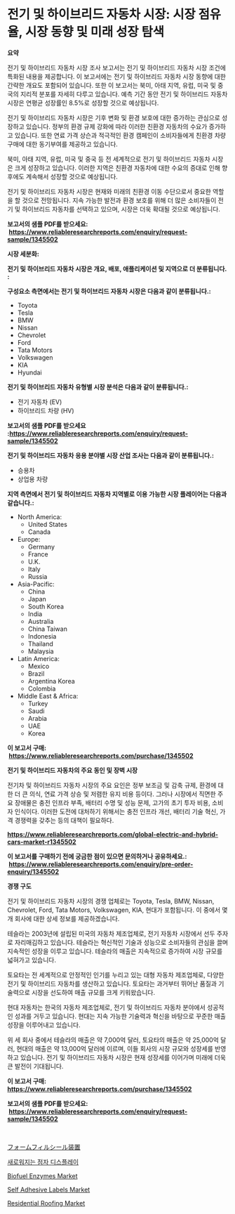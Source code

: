 <p><h1>전기 및 하이브리드 자동차 시장: 시장 점유율, 시장 동향 및 미래 성장 탐색</h1></p><p><strong>요약</strong></p>
<p><p>전기 및 하이브리드 자동차 시장 조사 보고서는 전기 및 하이브리드 자동차 시장 조건에 특화된 내용을 제공합니다. 이 보고서에는 전기 및 하이브리드 자동차 시장 동향에 대한 간략한 개요도 포함되어 있습니다. 또한 이 보고서는 북미, 아태 지역, 유럽, 미국 및 중국의 지리적 분포를 자세히 다루고 있습니다. 예측 기간 동안 전기 및 하이브리드 자동차 시장은 연평균 성장률인 8.5%로 성장할 것으로 예상됩니다.</p><p>전기 및 하이브리드 자동차 시장은 기후 변화 및 환경 보호에 대한 증가하는 관심으로 성장하고 있습니다. 정부의 환경 규제 강화에 따라 이러한 친환경 자동차의 수요가 증가하고 있습니다. 또한 연료 가격 상슨과 적극적인 환경 캠페인이 소비자들에게 친환경 차량 구매에 대한 동기부여를 제공하고 있습니다.</p><p>북미, 아태 지역, 유럽, 미국 및 중국 등 전 세계적으로 전기 및 하이브리드 자동차 시장은 크게 성장하고 있습니다. 이러한 지역은 친환경 자동차에 대한 수요의 증대로 인해 향후에도 계속해서 성장할 것으로 예상됩니다.</p><p>전기 및 하이브리드 자동차 시장은 현재와 미래의 친환경 이동 수단으로서 중요한 역할을 할 것으로 전망됩니다. 지속 가능한 발전과 환경 보호를 위해 더 많은 소비자들이 전기 및 하이브리드 자동차를 선택하고 있으며, 시장은 더욱 확대될 것으로 예상됩니다.</p></p>
<p><strong>보고서의 샘플 PDF를 받으세요: &nbsp;<a href="https://www.reliableresearchreports.com/enquiry/request-sample/1345502">https://www.reliableresearchreports.com/enquiry/request-sample/1345502</a></strong></p>
<p><strong>시장 세분화:</strong></p>
<p><strong> 전기 및 하이브리드 자동차 시장은 개요, 배포, 애플리케이션 및 지역으로 더 분류됩니다. :</strong></p>
<p><strong>구성요소 측면에서는 전기 및 하이브리드 자동차 시장은 다음과 같이 분류됩니다.:</strong></p>
<p><ul><li>Toyota</li><li>Tesla</li><li>BMW</li><li>Nissan</li><li>Chevrolet</li><li>Ford</li><li>Tata Motors</li><li>Volkswagen</li><li>KIA</li><li>Hyundai</li></ul></p>
<p><strong> 전기 및 하이브리드 자동차 유형별 시장 분석은 다음과 같이 분류됩니다.:</strong></p>
<p><ul><li>전기 자동차 (EV)</li><li>하이브리드 차량 (HV)</li></ul></p>
<p><strong>보고서의 샘플 PDF를 받으세요 :<a href="https://www.reliableresearchreports.com/enquiry/request-sample/1345502">https://www.reliableresearchreports.com/enquiry/request-sample/1345502</a></strong></p>
<p><strong> 전기 및 하이브리드 자동차 응용 분야별 시장 산업 조사는 다음과 같이 분류됩니다.:</strong></p>
<p><ul><li>승용차</li><li>상업용 차량</li></ul></p>
<p><strong>지역 측면에서 전기 및 하이브리드 자동차 지역별로 이용 가능한 시장 플레이어는 다음과 같습니다.:</strong></p>
<p><ul>
    <li>
        North America:
        <ul>
            <li>United States</li>
            <li>Canada</li>
        </ul>
    </li>
    <li>
        Europe:
        <ul>
            <li>Germany</li>
            <li>France</li>
            <li>U.K.</li>
            <li>Italy</li>
            <li>Russia</li>
        </ul>
    </li>
    <li>
        Asia-Pacific:
        <ul>
            <li>China</li>
            <li>Japan</li>
            <li>South Korea</li>
            <li>India</li>
            <li>Australia</li>
            <li>China Taiwan</li>
            <li>Indonesia</li>
            <li>Thailand</li>
            <li>Malaysia</li>
        </ul>
    </li>
    <li>
        Latin America:
        <ul>
            <li>Mexico</li>
            <li>Brazil</li>
            <li>Argentina Korea</li>
            <li>Colombia</li>
        </ul>
    </li>
    <li>
        Middle East & Africa:
        <ul>
            <li>Turkey</li>
            <li>Saudi</li>
            <li>Arabia</li>
            <li>UAE</li>
            <li>Korea</li>
        </ul>
    </li>
    </ul></p>
<p><strong>이 보고서 구매: &nbsp;<a href="https://www.reliableresearchreports.com/purchase/1345502">https://www.reliableresearchreports.com/purchase/1345502</a></strong></p>
<p><strong>전기 및 하이브리드 자동차의 주요 동인 및 장벽 시장</strong></p>
<p><p>전기차 및 하이브리드 자동차 시장의 주요 요인은 정부 보조금 및 감축 규제, 환경에 대한 더 큰 의식, 연료 가격 상승 및 저렴한 유지 비용 등이다. 그러나 시장에서 직면한 주요 장애물은 충전 인프라 부족, 배터리 수명 및 성능 문제, 고가의 초기 투자 비용, 소비자 인식이다. 이러한 도전에 대처하기 위해서는 충전 인프라 개선, 배터리 기술 혁신, 가격 경쟁력을 갖추는 등의 대책이 필요하다.</p></p>
<p><strong><a href="https://www.reliableresearchreports.com/global-electric-and-hybrid-cars-market-r1345502">https://www.reliableresearchreports.com/global-electric-and-hybrid-cars-market-r1345502</a></strong></p>
<p><strong>이 보고서를 구매하기 전에 궁금한 점이 있으면 문의하거나 공유하세요.: &nbsp;<a href="https://www.reliableresearchreports.com/enquiry/pre-order-enquiry/1345502">https://www.reliableresearchreports.com/enquiry/pre-order-enquiry/1345502</a></strong></p>
<p><strong>경쟁 구도</strong></p>
<p><p>전기 및 하이브리드 자동차 시장의 경쟁 업체로는 Toyota, Tesla, BMW, Nissan, Chevrolet, Ford, Tata Motors, Volkswagen, KIA, 현대가 포함됩니다. 이 중에서 몇 개 회사에 대한 상세 정보를 제공하겠습니다.</p><p>테슬라는 2003년에 설립된 미국의 자동차 제조업체로, 전기 자동차 시장에서 선두 주자로 자리매김하고 있습니다. 테슬라는 혁신적인 기술과 성능으로 소비자들의 관심을 끌며 지속적인 성장을 이루고 있습니다. 테슬라의 매출은 지속적으로 증가하여 시장 규모를 넓혀가고 있습니다.</p><p>토요타는 전 세계적으로 안정적인 인기를 누리고 있는 대형 자동차 제조업체로, 다양한 전기 및 하이브리드 자동차를 생산하고 있습니다. 토요타는 과거부터 뛰어난 품질과 기술력으로 시장을 선도하여 매출 규모를 크게 키워왔습니다.</p><p>현대 자동차는 한국의 자동차 제조업체로, 전기 및 하이브리드 자동차 분야에서 성공적인 성과를 거두고 있습니다. 현대는 지속 가능한 기술력과 혁신을 바탕으로 꾸준한 매출 성장을 이루어내고 있습니다.</p><p>위 세 회사 중에서 테슬라의 매출은 약 7,000억 달러, 토요타의 매출은 약 25,000억 달러, 현대의 매출은 약 13,000억 달러에 이르며, 이들 회사의 시장 규모와 성장세를 반영하고 있습니다. 전기 및 하이브리드 자동차 시장은 현재 성장세를 이어가며 미래에 더욱 큰 발전이 기대됩니다.</p></p>
<p><strong>이 보고서 구매: &nbsp; <a href="https://www.reliableresearchreports.com/purchase/1345502">https://www.reliableresearchreports.com/purchase/1345502</a></strong></p>
<p><strong>보고서의 샘플 PDF를 받으세요: &nbsp;<a href="https://www.reliableresearchreports.com/enquiry/request-sample/1345502">https://www.reliableresearchreports.com/enquiry/request-sample/1345502</a></strong><strong></strong></p>
<p>&nbsp;</p>
<p><p><a href="https://github.com/vhemk0794148/Market-Research-Report-List-1/blob/main/330389122169.md">フォームフィルシール装置</a></p><p><a href="https://github.com/vss5505pa7z1p/Market-Research-Report-List-1/blob/main/371290120307.md">새로워지는 점자 디스플레이</a></p><p><a href="https://glittery-fuchsia-86a.notion.site/Biofuel-Enzymes-Market-Size-and-Examines-its-Market-Scope-with-a-Primary-Focus-on-Growth-Opportuni-835d37b30e6b4bb6a4f644ab70ba34f7">Biofuel Enzymes Market</a></p><p><a href="https://issuu.com/reportprime-2/docs/self-adhesive-labels-market-size-20_8050592ed489f5">Self Adhesive Labels Market</a></p><p><a href="https://issuu.com/reportprime-2/docs/residential-roofing-market-size-2030.pptx">Residential Roofing Market</a></p></p>